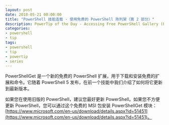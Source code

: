 ```yaml
---
layout: post
date: 2018-05-21 00:00:00
title: "PowerShell 技能连载 - 使用免费的 PowerShell 陈列架（第 2 部分）"
description: PowerTip of the Day - Accessing Free PowerShell Gallery (Part 2)
categories:
- powershell
- tip
tags:
- powershell
- tip
- powertip
- series
---
```

PowerShellGet 是一个新的免费的 PowerShell 扩展，用于下载和安装免费的扩展和命令。它随着 PowerShell 5 发布，在前一个技能中我们介绍了如何将它更新到最新版本。

如果您在使用旧版的 PowerShell，建议您最好更新 PowerShell。如果您不方便更新 PowerShell，您可以通过这个免费的 MSI 包安装 PowerShellGet 模块：[https://www.microsoft.com/en-us/download/details.aspx?id=51451](https://www.microsoft.com/en-us/download/details.aspx?id=51451)。

<!--本文国际来源：[Accessing Free PowerShell Gallery (Part 2)](http://community.idera.com/powershell/powertips/b/tips/posts/accessing-free-powershell-gallery-part-2)-->
